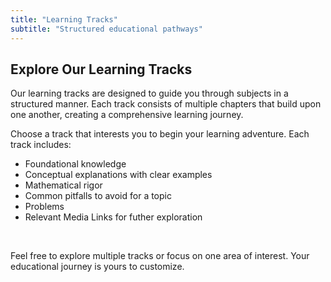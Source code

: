 ```yaml
---
title: "Learning Tracks"
subtitle: "Structured educational pathways"
---
```


## Explore Our Learning Tracks

Our learning tracks are designed to guide you through subjects in a structured manner. Each track consists of multiple chapters that build upon one another, creating a comprehensive learning journey.

Choose a track that interests you to begin your learning adventure. Each track includes:

- Foundational knowledge
- Conceptual explanations with clear examples
- Mathematical rigor
- Common pitfalls to avoid for a topic
- Problems
- Relevant Media Links for futher exploration

<br>

Feel free to explore multiple tracks or focus on one area of interest. Your educational journey is yours to customize.